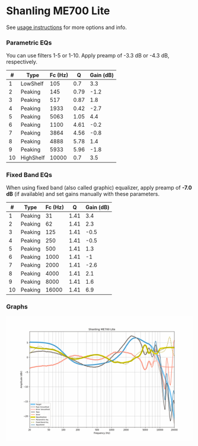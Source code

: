 # Shanling ME700 Lite
See [usage instructions](https://github.com/jaakkopasanen/AutoEq#usage) for more options and info.

### Parametric EQs
You can use filters 1-5 or 1-10. Apply preamp of -3.3 dB or -4.3 dB, respectively.

|   # | Type      |   Fc (Hz) |    Q |   Gain (dB) |
|-----|-----------|-----------|------|-------------|
|   1 | LowShelf  |       105 | 0.7  |         3.3 |
|   2 | Peaking   |       145 | 0.79 |        -1.2 |
|   3 | Peaking   |       517 | 0.87 |         1.8 |
|   4 | Peaking   |      1933 | 0.42 |        -2.7 |
|   5 | Peaking   |      5063 | 1.05 |         4.4 |
|   6 | Peaking   |      1100 | 4.61 |        -0.2 |
|   7 | Peaking   |      3864 | 4.56 |        -0.8 |
|   8 | Peaking   |      4888 | 5.78 |         1.4 |
|   9 | Peaking   |      5933 | 5.96 |        -1.8 |
|  10 | HighShelf |     10000 | 0.7  |         3.5 |

### Fixed Band EQs
When using fixed band (also called graphic) equalizer, apply preamp of **-7.0 dB** (if available) and set gains manually with these parameters.

|   # | Type    |   Fc (Hz) |    Q |   Gain (dB) |
|-----|---------|-----------|------|-------------|
|   1 | Peaking |        31 | 1.41 |         3.4 |
|   2 | Peaking |        62 | 1.41 |         2.3 |
|   3 | Peaking |       125 | 1.41 |        -0.5 |
|   4 | Peaking |       250 | 1.41 |        -0.5 |
|   5 | Peaking |       500 | 1.41 |         1.3 |
|   6 | Peaking |      1000 | 1.41 |        -1   |
|   7 | Peaking |      2000 | 1.41 |        -2.6 |
|   8 | Peaking |      4000 | 1.41 |         2.1 |
|   9 | Peaking |      8000 | 1.41 |         1.6 |
|  10 | Peaking |     16000 | 1.41 |         6.9 |

### Graphs
![](./Shanling%20ME700%20Lite.png)
